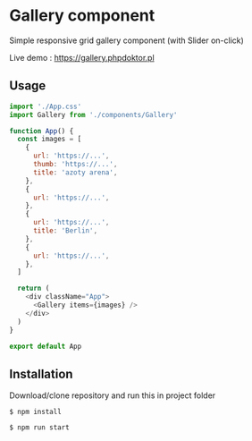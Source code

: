 # Gallery component

Simple responsive grid gallery component (with Slider on-click)

Live demo : https://gallery.phpdoktor.pl

## Usage

```javascript
import './App.css'
import Gallery from './components/Gallery'

function App() {
  const images = [
    {
      url: 'https://...',
      thumb: 'https://...',
      title: 'azoty arena',
    },
    {
      url: 'https://...',
    },
    {
      url: 'https://...',
      title: 'Berlin',
    },
    {
      url: 'https://...',
    },
  ]

  return (
    <div className="App">
      <Gallery items={images} />
    </div>
  )
}

export default App
```

## Installation

Download/clone repository and run this in project folder

```
$ npm install 
```

```
$ npm run start 
```
